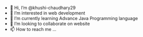 - 👋 Hi, I’m @khushi-chaudhary29
- 👀 I’m interested in web development
- 🌱 I’m currently learning Advance Java Programming language
- 💞️ I’m looking to collaborate on website
- 📫 How to reach me ...

<!---
khushi-chaudhary29/khushi-chaudhary29 is a ✨ special ✨ repository because its `README.md` (this file) appears on your GitHub profile.
You can click the Preview link to take a look at your changes.
--->
